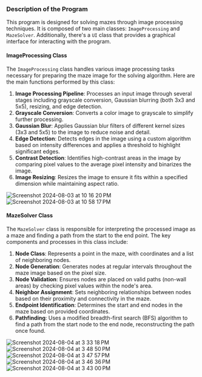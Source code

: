 ### Description of the Program

This program is designed for solving mazes through image processing techniques. It is composed of two main classes: `ImageProcessing` and `MazeSolver`. Additionally, there's a `UI` class that provides a graphical interface for interacting with the program.

#### ImageProcessing Class

The `ImageProcessing` class handles various image processing tasks necessary for preparing the maze image for the solving algorithm. Here are the main functions performed by this class:

1. **Image Processing Pipeline**: Processes an input image through several stages including grayscale conversion, Gaussian blurring (both 3x3 and 5x5), resizing, and edge detection.
2. **Grayscale Conversion**: Converts a color image to grayscale to simplify further processing.
3. **Gaussian Blur**: Applies Gaussian blur filters of different kernel sizes (3x3 and 5x5) to the image to reduce noise and detail.
4. **Edge Detection**: Detects edges in the image using a custom algorithm based on intensity differences and applies a threshold to highlight significant edges.
5. **Contrast Detection**: Identifies high-contrast areas in the image by comparing pixel values to the average pixel intensity and binarizes the image.
6. **Image Resizing**: Resizes the image to ensure it fits within a specified dimension while maintaining aspect ratio.

![Screenshot 2024-08-03 at 10 16 20 PM](https://github.com/user-attachments/assets/ea4e65ef-55a8-41fa-b3fc-831f5c603414)
![Screenshot 2024-08-03 at 10 58 17 PM](https://github.com/user-attachments/assets/88f85538-472a-436f-819d-d26d53ac0049)

#### MazeSolver Class

The `MazeSolver` class is responsible for interpreting the processed image as a maze and finding a path from the start to the end point. The key components and processes in this class include:

1. **Node Class**: Represents a point in the maze, with coordinates and a list of neighboring nodes.
2. **Node Generation**: Generates nodes at regular intervals throughout the maze image based on the pixel size.
3. **Node Validation**: Ensures nodes are placed on valid paths (non-wall areas) by checking pixel values within the node's area.
4. **Neighbor Assignment**: Sets neighboring relationships between nodes based on their proximity and connectivity in the maze.
5. **Endpoint Identification**: Determines the start and end nodes in the maze based on provided coordinates.
6. **Pathfinding**: Uses a modified breadth-first search (BFS) algorithm to find a path from the start node to the end node, reconstructing the path once found.


![Screenshot 2024-08-04 at 3 33 18 PM](https://github.com/user-attachments/assets/99fef7c8-f887-4308-8da8-de63ab0f4510)
![Screenshot 2024-08-04 at 3 48 50 PM](https://github.com/user-attachments/assets/406c0088-ff4f-49bf-967a-7e941350bb8e)
![Screenshot 2024-08-04 at 3 47 57 PM](https://github.com/user-attachments/assets/48bb182b-fa6b-4a87-bfca-d0d03974e2c7)
![Screenshot 2024-08-04 at 3 46 36 PM](https://github.com/user-attachments/assets/fcb83dc0-c9c4-4ce8-8585-3843e3ebf884)
![Screenshot 2024-08-04 at 3 43 00 PM](https://github.com/user-attachments/assets/75d5ca17-b2c9-403f-a395-6e1bccdc2ba8)

